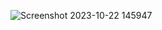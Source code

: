 ![Screenshot 2023-10-22 145947](https://github.com/devisha04/DSA_LAB-G1-/assets/147936789/08674746-56dd-47f8-a11f-af84a443a674)
